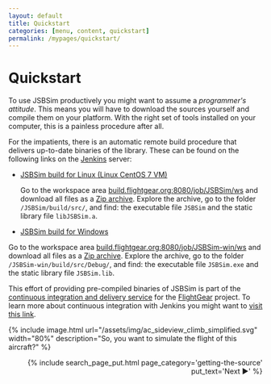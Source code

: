 ```yaml
---
layout: default
title: Quickstart
categories: [menu, content, quickstart]
permalink: /mypages/quickstart/
---
```


# Quickstart

To use JSBSim productively you might want to assume a *programmer's attitude*. This means you will have to download the sources yourself and compile them on your platform. With the right set of tools installed on your computer, this is a painless procedure after all.

For the impatients, there is an automatic remote build procedure that delivers up-to-date binaries of the library. These can be found on the following links on the [Jenkins](https://jenkins.io/) server:

- [JSBSim build for Linux (Linux CentOS 7 VM)](http://build.flightgear.org:8080/job/JSBsim)

  Go to the workspace area [build.flightgear.org:8080/job/JSBSim/ws](http://build.flightgear.org:8080/job/JSBSim/ws/) and download all files as a [Zip archive](http://build.flightgear.org:8080/job/JSBSim/ws/*zip*/JSBsim.zip). Explore the archive, go to the folder `/JSBSim/build/src/`, and find: the executable file `JSBSim` and the static library file `libJSBSim.a`.

- [JSBSim build for Windows](http://build.flightgear.org:8080/job/JSBsim-win)

Go to the workspace area [build.flightgear.org:8080/job/JSBSim-win/ws](http://build.flightgear.org:8080/job/JSBSim-win/ws/) and download all files as a [Zip archive](http://build.flightgear.org:8080/job/JSBSim-win/ws/*zip*/JSBSim-win.zip). Explore the archive, go to the folder `/JSBSim-win/build/src/Debug/`, and find: the executable file `JSBSim.exe` and the static library file `JSBSim.lib`.


This effort of providing pre-compiled binaries of JSBSim is part of the [continuous integration and delivery service](http://build.flightgear.org:8080/) for the [FlightGear](flightgear.org) project. To learn more about continuous integration with Jenkins you might want to [visit this link](https://wiki.jenkins.io/display/JENKINS/Meet+Jenkins).

{% include image.html
  url="/assets/img/ac_sideview_climb_simplified.svg"
  width="80%"
  description="So, you want to simulate the flight of this aircraft?"
  %}

<p align="right">
{% include search_page_put.html page_category='getting-the-source' put_text='Next ▶' %}</p>
